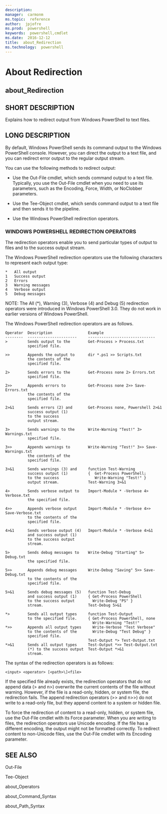 ```yaml
---
description:  
manager:  carmonm
ms.topic:  reference
author:  jpjofre
ms.prod:  powershell
keywords:  powershell,cmdlet
ms.date:  2016-12-12
title:  about_Redirection
ms.technology:  powershell
---
```


# About Redirection
## about_Redirection


## SHORT DESCRIPTION
Explains how to redirect output from  Windows PowerShell to text files.


## LONG DESCRIPTION
By default, Windows PowerShell sends its command output to the  Windows PowerShell console. However, you can direct the output to a text file, and you can redirect error output to the regular output stream.

You can use the following methods to redirect output:

- Use the Out-File cmdlet, which sends command output to a text file. Typically, you use the Out-File cmdlet when you need to use its parameters, such as the Encoding, Force, Width, or NoClobber parameters.

- Use the Tee-Object cmdlet, which sends command output to a text file and then sends it to the pipeline.

- Use the Windows PowerShell redirection operators.


### WINDOWS POWERSHELL REDIRECTION OPERATORS
The redirection operators enable you to send particular types of output to files and to the success output stream.

The  Windows PowerShell redirection operators use the following characters to represent each output type:


```
*   All output  
1   Success output  
2   Errors  
3   Warning messages  
4   Verbose output  
5   Debug messages
```


NOTE: The All (\*), Warning (3), Verbose (4) and Debug (5) redirection operators were introduced in  Windows PowerShell 3.0. They do not work in earlier versions of  Windows PowerShell.

The Windows PowerShell redirection operators are as follows.


```
Operator  Description                Example    
--------  ----------------------     ------------------------------  
>         Sends output to the        Get-Process > Process.txt  
          specified file.  
  
>>        Appends the output to      dir *.ps1 >> Scripts.txt  
          the contents of the    
          specified file.  
  
2>        Sends errors to the        Get-Process none 2> Errors.txt  
          specified file.  
  
2>>       Appends errors to          Get-Process none 2>> Save-Errors.txt  
          the contents of the   
          specified file.  
  
2>&1      Sends errors (2) and       Get-Process none, Powershell 2>&1  
          success output (1)   
          to the success   
          output stream.  
  
3>        Sends warnings to the      Write-Warning "Test!" 3> Warnings.txt  
          specified file.  
  
3>>       Appends warnings to        Write-Warning "Test!" 3>> Save-Warnings.txt  
          the contents of the   
          specified file.  
  
3>&1      Sends warnings (3) and     function Test-Warning   
          success output (1)         {  Get-Process PowerShell;   
          to the success                Write-Warning "Test!" }  
          output stream.             Test-Warning 3>&1  
  
4>        Sends verbose output to    Import-Module * -Verbose 4> Verbose.txt  
          the specified file.  
  
4>>       Appends verbose output     Import-Module * -Verbose 4>> Save-Verbose.txt  
          to the contents of the   
          specified file.  
  
4>&1      Sends verbose output (4)   Import-Module * -Verbose 4>&1  
          and success output (1)      
          to the success output  
          stream.                
  
5>        Sends debug messages to    Write-Debug "Starting" 5> Debug.txt  
          the specified file.  
  
5>>       Appends debug messages     Write-Debug "Saving" 5>> Save-Debug.txt  
          to the contents of the   
          specified file.  
  
5>&1      Sends debug messages (5)   function Test-Debug   
          and success output (1)     { Get-Process PowerShell   
          to the success output        Write-Debug "PS" }  
          stream.                    Test-Debug 5>&1  
  
*>        Sends all output types     function Test-Output  
          to the specified file.     { Get-Process PowerShell, none    
                                       Write-Warning "Test!"  
*>>       Appends all output types     Write-Verbose "Test Verbose"  
          to the contents of the       Write-Debug "Test Debug" }   
          specified file.              
                                     Test-Output *> Test-Output.txt  
*>&1      Sends all output types     Test-Output *>> Test-Output.txt  
          (*) to the success output  Test-Output *>&1        
          stream.
```


The syntax of the redirection operators is as follows:


```
<input> <operator> [<path>\]<file>
```


If the specified file already exists, the redirection operators that do not append data (> and n>) overwrite the current contents of the file without warning. However, if the file is a read-only, hidden, or system file, the redirection fails. The append redirection operators (>> and n>>) do not write to a read-only file, but they append content to a system or hidden file.

To force the redirection of content to a read-only, hidden, or system file, use the Out-File cmdlet with its Force parameter. When you are writing to files, the redirection operators use Unicode encoding. If the file has a different encoding, the output might not be formatted correctly. To redirect content to non-Unicode files, use the Out-File cmdlet with its Encoding parameter.


## SEE ALSO
Out-File

Tee-Object

about_Operators

about_Command_Syntax

about_Path_Syntax

